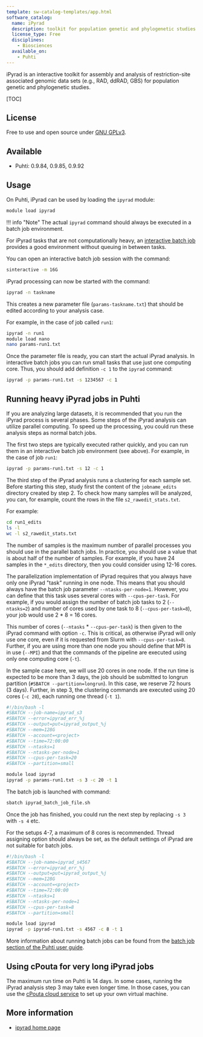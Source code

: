 ```yaml
---
template: sw-catalog-templates/app.html
software_catalog:
  name: iPyrad
  description: toolkit for population genetic and phylogenetic studies of restriction-site associated genomic data sets (e.g., RAD, ddRAD, GBS)
  license_type: Free
  disciplines:
    - Biosciences
  available_on:
    - Puhti
---
```


iPyrad is an interactive toolkit for assembly and analysis of restriction-site associated genomic data sets (e.g., RAD, ddRAD, GBS) for population genetic and phylogenetic studies.

[TOC]

## License

Free to use and open source under [GNU GPLv3](https://www.gnu.org/licenses/gpl-3.0.html).

## Available

- Puhti: 0.9.84, 0.9.85, 0.9.92

## Usage

On Puhti, iPyrad can be used by loading the `ipyrad` module:

```bash
module load ipyrad
```

!!! info "Note"
    The actual `ipyrad` command should always be executed in a batch job environment.

For iPyrad tasks that are not computationally heavy, an
[interactive batch job](../computing/running/interactive-usage.md) provides 
a good environment without queuing in between tasks.

You can open an interactive batch job session with the command:

```bash
sinteractive -m 16G
```

iPyrad processing can now be started with the command:

```bash
ipyrad -n taskname
```

This creates a new parameter file (`params-taskname.txt`) that should be edited according to your analysis case.

For example, in the case of job called `run1`:

```bash
ipyrad -n run1
module load nano
nano params-run1.txt
```

Once the parameter file is ready, you can start the actual iPyrad analysis. In interactive batch
jobs you can run small tasks that use just one computing core. Thus, you should add
definition `-c 1` to the `ipyrad` command:

```bash
ipyrad -p params-run1.txt -s 1234567 -c 1
```

## Running heavy iPyrad jobs in Puhti

If you are analyzing large datasets, it is recommended that you run the iPyrad process is several phases. Some steps of the iPyrad analysis can utilize parallel computing. To speed up the processing, you could run these analysis steps as normal batch jobs.

The first two steps are typically executed rather quickly, and you can run them in an interactive batch job environment (see above). 
For example, in the case of job `run1`:

```bash
ipyrad -p params-run1.txt -s 12 -c 1
```

The third step of the iPyrad analysis runs a clustering for each sample set. Before starting this step, study first the content of the `jobname_edits` directory created by step 2. To check how many samples will be analyzed, you can, for example, count the rows in the file `s2_rawedit_stats.txt`.

For example:

```bash
cd run1_edits
ls -l
wc -l s2_rawedit_stats.txt
```

The number of samples is the maximum number of parallel processes you should use in the parallel batch jobs. In practice, you should use a value that is about half of the number of samples. For example, if you have 24 samples in the `*_edits` directory, then you could consider using 12-16 cores.

The parallelization implementation of iPyrad requires that you always have only one iPyrad "task" running in one node. This means that you should always have the batch job parameter `--ntasks-per-node=1`. However, you can define that this task uses several cores with `--cpus-per-task`. For example, if you would assign the number of batch job tasks to 2 (`--ntasks=2`) and number of cores used by one task to 8 (`--cpus-per-task=8`), your job would use 2 * 8 = 16 cores. 

This number of cores (`--ntasks` * `--cpus-per-task`) is then given to the iPyrad command with option `-c`. This is critical, as otherwise iPyrad will only use one core, even if it is requested from Slurm with `--cpus-per-task=8`. Further, if you are using more than one node you should define that MPI is in use (`--MPI`) and that the commands of the pipeline are executed using only one computing core (`-t`).

In the sample case here, we will use 20 cores in one node. If the run time is expected to be more than 3 days, the job should be submitted to longrun partition (`#SBATCH --partition=longrun`). In this case, we reserve 72 hours (3 days). Further, in step 3, the clustering commands are executed using 20 cores (`-c 20`), each running one thread (`-t 1`).

```bash
#!/bin/bash -l
#SBATCH --job-name=ipyrad_s3
#SBATCH --error=ipyrad_err_%j
#SBATCH --output=put=ipyrad_output_%j
#SBATCH --mem=128G
#SBATCH --account=<project>
#SBATCH --time=72:00:00
#SBATCH --ntasks=1
#SBATCH --ntasks-per-node=1
#SBATCH --cpus-per-task=20
#SBATCH --partition=small

module load ipyrad
ipyrad -p params-run1.txt -s 3 -c 20 -t 1 
```

The batch job is launched with command:

```bash
sbatch ipyrad_batch_job_file.sh
```

Once the job has finished, you could run the next step by replacing `-s 3` with `-s 4` etc.

For the setups 4-7, a maximum of 8 cores is recommended. Thread assigning option should always be set, as the default settings of iPyrad are not suitable for batch jobs.

```bash
#!/bin/bash -l
#SBATCH --job-name=ipyrad_s4567
#SBATCH --error=ipyrad_err_%j
#SBATCH --output=put=ipyrad_output_%j
#SBATCH --mem=128G
#SBATCH --account=<project>
#SBATCH --time=72:00:00
#SBATCH --ntasks=1
#SBATCH --ntasks-per-node=1
#SBATCH --cpus-per-task=8
#SBATCH --partition=small

module load ipyrad
ipyrad -p ipyrad-run1.txt -s 4567 -c 8 -t 1 
```

More information about running batch jobs can be found from the [batch job section of the Puhti user guide](../computing/running/getting-started.md).

## Using cPouta for very long iPyrad jobs

The maximum run time on Puhti is 14 days. In some cases, running the iPyrad analysis step 3 may take even longer time. In those cases, you can use the
[cPouta cloud service](../cloud/pouta/index.md) to set up your own virtual machine.

## More information

* [ipyrad home page](https://ipyrad.readthedocs.io/)
